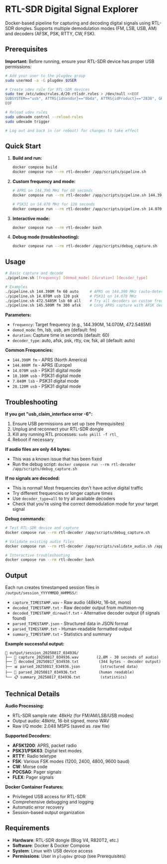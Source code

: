 # RTL-SDR Digital Signal Explorer

Docker-based pipeline for capturing and decoding digital signals using RTL-SDR dongles. Supports multiple demodulation modes (FM, LSB, USB, AM) and decoders (AFSK, PSK, RTTY, CW, FSK).

## Prerequisites

**Important:** Before running, ensure your RTL-SDR device has proper USB permissions:

```bash
# Add your user to the plugdev group
sudo usermod -a -G plugdev $USER

# Create udev rule for RTL-SDR devices
sudo tee /etc/udev/rules.d/20-rtlsdr.rules > /dev/null <<EOF
SUBSYSTEM=="usb", ATTRS{idVendor}=="0bda", ATTRS{idProduct}=="2838", GROUP="plugdev", MODE="0666", SYMLINK+="rtl_sdr"
EOF

# Reload udev rules
sudo udevadm control --reload-rules
sudo udevadm trigger

# Log out and back in (or reboot) for changes to take effect
```

## Quick Start

1. **Build and run:**
   ```bash
   docker compose build
   docker compose run --rm rtl-decoder /app/scripts/pipeline.sh
   ```

2. **Custom frequency and mode:**
   ```bash
   # APRS on 144.390 MHz for 60 seconds
   docker compose run --rm rtl-decoder /app/scripts/pipeline.sh 144.390M fm 60
   
   # PSK31 on 14.070 MHz for 120 seconds  
   docker compose run --rm rtl-decoder /app/scripts/pipeline.sh 14.070M usb 120
   ```

3. **Interactive mode:**
   ```bash
   docker compose run --rm rtl-decoder bash
   ```

4. **Debug mode (troubleshooting):**
   ```bash
   docker compose run --rm rtl-decoder /app/scripts/debug_capture.sh
   ```

## Usage

```bash
# Basic capture and decode
./pipeline.sh [frequency] [demod_mode] [duration] [decoder_type]

# Examples
./pipeline.sh 144.390M fm 60 auto     # APRS on 144.390 MHz (auto-detect decoder)
./pipeline.sh 14.070M usb 120 psk     # PSK31 on 14.070 MHz  
./pipeline.sh 472.5485M lsb 60 all    # Try all decoders on custom frequency
./pipeline.sh 145.500M fm 300 afsk    # Long APRS capture with AFSK decoder only
```

**Parameters:**
- `frequency`: Target frequency (e.g., 144.390M, 14.070M, 472.5485M)
- `demod_mode`: fm, lsb, usb, am (default: fm)
- `duration`: Capture time in seconds (default: 60)
- `decoder_type`: auto, afsk, psk, rtty, cw, fsk, all (default: auto)

**Common Frequencies:**
- `144.390M fm` - APRS (North America)
- `144.800M fm` - APRS (Europe)
- `14.070M usb` - PSK31 digital mode
- `18.100M usb` - PSK31 digital mode
- `7.040M lsb` - PSK31 digital mode
- `28.120M usb` - PSK31 digital mode

## Troubleshooting

**If you get "usb_claim_interface error -6":**
1. Ensure USB permissions are set up (see Prerequisites)
2. Unplug and reconnect your RTL-SDR dongle
3. Kill any running RTL processes: `sudo pkill -f rtl_`
4. Reboot if necessary

**If audio files are only 44 bytes:**
- This was a known issue that has been fixed
- Run the debug script: `docker compose run --rm rtl-decoder /app/scripts/debug_capture.sh`

**If no signals are decoded:**
- This is normal! Most frequencies don't have active digital traffic
- Try different frequencies or longer capture times
- Use `decoder_type=all` to try all available decoders
- Check that you're using the correct demodulation mode for your target signal

**Debug commands:**
```bash
# Test RTL-SDR device and capture
docker compose run --rm rtl-decoder /app/scripts/debug_capture.sh

# Validate existing audio files
docker compose run --rm rtl-decoder /app/scripts/validate_audio.sh /app/output/session_*/capture_*.wav

# Interactive troubleshooting
docker compose run --rm rtl-decoder bash
```

## Output

Each run creates timestamped session files in `/output/session_YYYYMMDD_HHMMSS/`:

- `capture_TIMESTAMP.wav` - Raw audio (48kHz, 16-bit, mono)
- `decoded_TIMESTAMP.txt` - Raw decoder output from multimon-ng
- `decoded_TIMESTAMP_direwolf.txt` - Alternative decoder output (if signals found)
- `parsed_TIMESTAMP.json` - Structured data in JSON format
- `parsed_TIMESTAMP.txt` - Human-readable formatted output
- `summary_TIMESTAMP.txt` - Statistics and summary

**Example successful output:**
```
📁 output/session_20250817_034936/
├── 🎵 capture_20250817_034936.wav        (2.8M - 30 seconds of audio)
├── 📄 decoded_20250817_034936.txt         (344 bytes - decoder output)  
├── 📊 parsed_20250817_034936.json         (structured data)
├── 📝 parsed_20250817_034936.txt          (human readable)
└── 📋 summary_20250817_034936.txt         (statistics)
```

## Technical Details

**Audio Processing:**
- RTL-SDR sample rate: 48kHz (for FM/AM/LSB/USB modes)
- Output audio: 48kHz, 16-bit signed, mono WAV
- Raw I/Q mode: 2.048 MSPS (saved as .raw file)

**Supported Decoders:**
- **AFSK1200**: APRS, packet radio
- **PSK31/PSK63**: Digital text modes
- **RTTY**: Radio teletype
- **FSK**: Various FSK modes (1200, 2400, 4800, 9600 baud)
- **CW**: Morse code
- **POCSAG**: Pager signals
- **FLEX**: Pager signals

**Docker Container Features:**
- Privileged USB access for RTL-SDR
- Comprehensive debugging and logging
- Automatic error recovery
- Session-based output organization

## Requirements

- **Hardware**: RTL-SDR dongle (Blog V4, R820T2, etc.)
- **Software**: Docker & Docker Compose
- **System**: Linux with USB device access
- **Permissions**: User in `plugdev` group (see Prerequisites)
